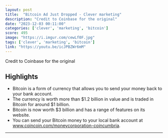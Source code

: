```yaml
---
layout: post
title:  "Bitcoin Ad Just Dropped - Clever marketing"
description: "Credit to Coinbase for the original"
date: "2023-12-03 00:11:00"
categories: ['clever', 'marketing', 'bitcoin']
score: 495
image: "https://i.imgur.com/cewLf0F.jpg"
tags: ['clever', 'marketing', 'bitcoin']
link: "https://youtu.be/icJPBZWr6mM"
---
```


Credit to Coinbase for the original

## Highlights

- Bitcoin is a form of currency that allows you to send your money back to your bank account.
- The currency is worth more than $1.2 billion in value and is traded in Bitcoin for around $1 billion.
- Bitcoin is now worth $3 billion and has a range of features on its website.
- You can send your Bitcoin money to your local bank account at www.coincoin.com/moneycorporation-coincumbria.

---
